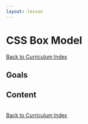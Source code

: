 ```yaml
---
layout: lesson
---
```


# CSS Box Model

<a href="../">Back to Curriculum Index</a>

## Goals

## Content

<br>
<a href="../">Back to Curriculum Index</a>
